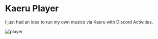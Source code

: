 # Kaeru Player

I just had an idea to run my own musics via Kaeru with Discord Activities.

![player](https://github.com/user-attachments/assets/f2ff087c-ae9e-4dba-beba-64d4045ddce6)
